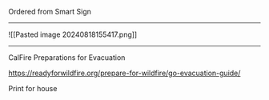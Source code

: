 Ordered from Smart Sign

---
![[Pasted image 20240818155417.png]]

---
CalFire Preparations for Evacuation

https://readyforwildfire.org/prepare-for-wildfire/go-evacuation-guide/

Print for house